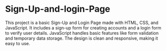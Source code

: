 # Sign-Up-and-login-Page
 This project is a basic Sign-Up and Login Page made with HTML, CSS, and JavaScript. It includes a sign-up form for creating accounts and a login form to verify user details. JavaScript handles basic features like form validation and temporary data storage. The design is clean and responsive, making it easy to use.
